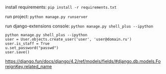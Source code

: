 install requirements:
`pip install -r requirements.txt`

run project:
`python manage.py runserver`

run django-extensions console:
`python manage.py shell_plus --ipython`

    python manage.py shell_plus --ipython
    user = User.objects.create_user('user', 'user@domain.ru')
    user.is_staff = True
    u.set_password("passwd")
    user.save()

https://django.fun/docs/django/4.2/ref/models/fields/#django.db.models.ForeignKey.related_name
